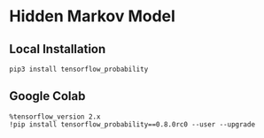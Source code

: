 # Hidden Markov Model

## Local Installation

```
pip3 install tensorflow_probability
```
##  Google Colab
```
%tensorflow_version 2.x
!pip install tensorflow_probability==0.8.0rc0 --user --upgrade
```